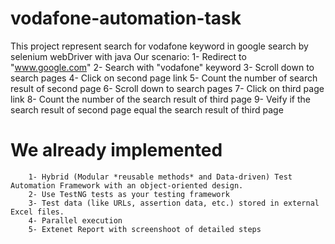 # vodafone-automation-task
This project represent search for vodafone keyword in google search by selenium webDriver with java
Our scenario:
        1- Redirect to "www.google.com"
        2- Search with "vodafone" keyword
        3- Scroll down to search pages
        4- Click on second page link
        5- Count the number of search result of second page 
        6- Scroll down to search pages
        7- Click on third page link
        8- Count the number of the search result of third page
        9- Veify if the search result of second page equal the search result of third page 

# We already implemented 
        1- Hybrid (Modular *reusable methods* and Data-driven) Test Automation Framework with an object-oriented design.
        2- Use TestNG tests as your testing framework 
        3- Test data (like URLs, assertion data, etc.) stored in external Excel files.
        4- Parallel execution
        5- Extenet Report with screenshoot of detailed steps
